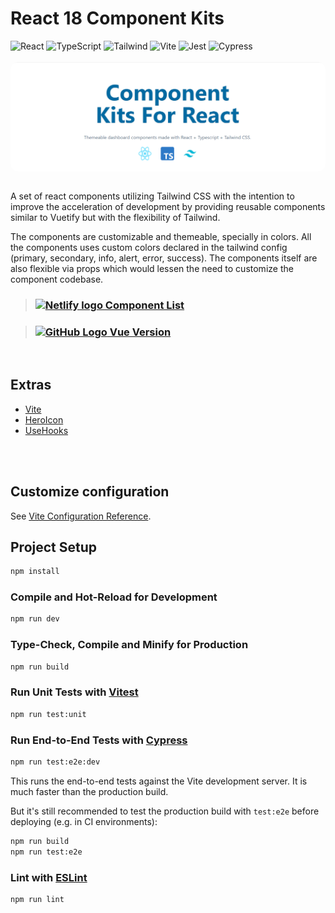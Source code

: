 # React 18 Component Kits 

<div>
    
  <img alt="React" src="https://img.shields.io/badge/-React-45b8d8?style=flat-square&logo=react&logoColor=white" />
  <img alt="TypeScript" src="https://img.shields.io/badge/-TypeScript-007ACC?style=flat-square&logo=typescript&logoColor=white" />
  <img alt="Tailwind" src="https://img.shields.io/badge/-Tailwind-0EA5E9?style=flat-square&logo=tailwindcss&logoColor=white" />
  <img alt="Vite" src="https://img.shields.io/badge/-Vite-8869F2?style=flat-square&logo=vite&logoColor=white" /> 
  <img alt="Jest" src="https://img.shields.io/badge/-Vitest-6da13f?style=flat-square&logo=Vitest&logoColor=white" />
  <img alt="Cypress" src="https://img.shields.io/badge/-Cypress-007780?style=flat-square&logo=cypress&logoColor=white" />
</div>

<br>

<div>
    <img 
        src="https://raw.githubusercontent.com/castillolianrobin/react-vite-component-kits/main/public/home_sample.png"
        style="border-radius: 12px; margin: auto; display: block;" 
    />
</div>



<br> 

A set of react components utilizing Tailwind CSS with the intention to improve the acceleration of development by providing reusable components similar to Vuetify but with the flexibility of Tailwind.

The components are customizable and themeable, specially in colors. All the components uses custom colors declared in the tailwind config (primary, secondary, info, alert, error, success). The components itself are also flexible via props which would lessen the need to customize the component codebase.

> ### [<img width="20" src="https://www.netlify.com/v3/img/components/logomark-dark.png" alt="Netlify logo"> Component List ](https://component-kits-react18.netlify.app/)
<!-- ## [<img width="20" src="https://www.netlify.com/v3/img/components/logomark-dark.png" alt="Netlify logo"> Demo ](https://component-kits-react18.netlify.app/login) -->
> ### [<img width="20" src="https://cdn-icons-png.flaticon.com/512/25/25231.png" alt="GitHub Logo"> Vue Version ](https://github.com/castillolianrobin/vue-vite-component-kits/)

<br>

## Extras

- [Vite](https://vitejs.dev/)
- [HeroIcon](https://heroicons.com/)
- [UseHooks](https://usehooks-ts.com/)



<br> <br> 


## Customize configuration

See [Vite Configuration Reference](https://vitejs.dev/config/).

## Project Setup

```sh
npm install
```

### Compile and Hot-Reload for Development

```sh
npm run dev
```

### Type-Check, Compile and Minify for Production

```sh
npm run build
```

### Run Unit Tests with [Vitest](https://vitest.dev/)

```sh
npm run test:unit
```

### Run End-to-End Tests with [Cypress](https://www.cypress.io/)

```sh
npm run test:e2e:dev
```

This runs the end-to-end tests against the Vite development server.
It is much faster than the production build.

But it's still recommended to test the production build with `test:e2e` before deploying (e.g. in CI environments):

```sh
npm run build
npm run test:e2e
```

### Lint with [ESLint](https://eslint.org/)

```sh
npm run lint
```
